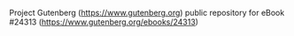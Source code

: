 Project Gutenberg (https://www.gutenberg.org) public repository for eBook #24313 (https://www.gutenberg.org/ebooks/24313)
